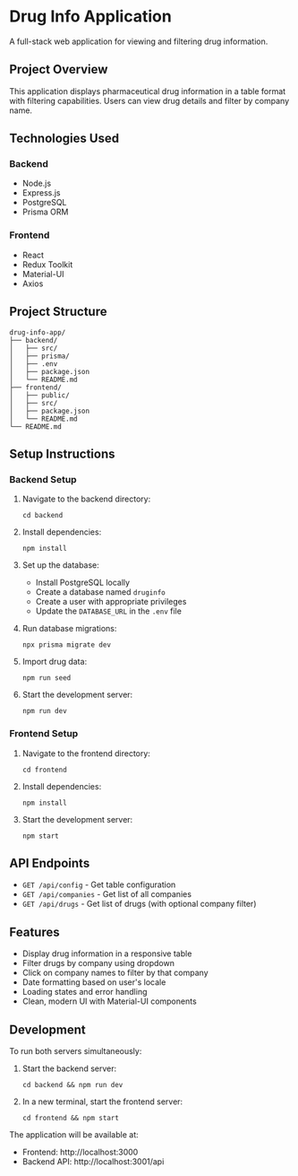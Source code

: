 # Drug Info Application

A full-stack web application for viewing and filtering drug information.

## Project Overview

This application displays pharmaceutical drug information in a table format with filtering capabilities. Users can view drug details and filter by company name.

## Technologies Used

### Backend
- Node.js
- Express.js
- PostgreSQL
- Prisma ORM

### Frontend
- React
- Redux Toolkit
- Material-UI
- Axios

## Project Structure

```
drug-info-app/
├── backend/
│   ├── src/
│   ├── prisma/
│   ├── .env
│   ├── package.json
│   └── README.md
├── frontend/
│   ├── public/
│   ├── src/
│   ├── package.json
│   └── README.md
└── README.md
```

## Setup Instructions

### Backend Setup

1. Navigate to the backend directory:
   ```
   cd backend
   ```

2. Install dependencies:
   ```
   npm install
   ```

3. Set up the database:
   - Install PostgreSQL locally
   - Create a database named `druginfo`
   - Create a user with appropriate privileges
   - Update the `DATABASE_URL` in the `.env` file

4. Run database migrations:
   ```
   npx prisma migrate dev
   ```

5. Import drug data:
   ```
   npm run seed
   ```

6. Start the development server:
   ```
   npm run dev
   ```

### Frontend Setup

1. Navigate to the frontend directory:
   ```
   cd frontend
   ```

2. Install dependencies:
   ```
   npm install
   ```

3. Start the development server:
   ```
   npm start
   ```

## API Endpoints

- `GET /api/config` - Get table configuration
- `GET /api/companies` - Get list of all companies
- `GET /api/drugs` - Get list of drugs (with optional company filter)

## Features

- Display drug information in a responsive table
- Filter drugs by company using dropdown
- Click on company names to filter by that company
- Date formatting based on user's locale
- Loading states and error handling
- Clean, modern UI with Material-UI components

## Development

To run both servers simultaneously:

1. Start the backend server:
   ```
   cd backend && npm run dev
   ```

2. In a new terminal, start the frontend server:
   ```
   cd frontend && npm start
   ```

The application will be available at:
- Frontend: http://localhost:3000
- Backend API: http://localhost:3001/api